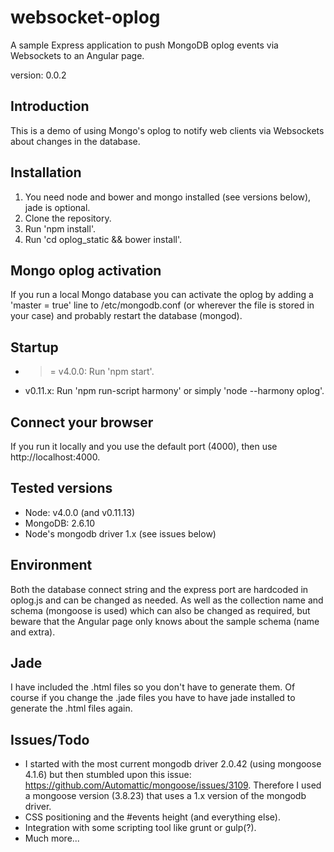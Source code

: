 # websocket-oplog
A sample Express application to push MongoDB oplog events via Websockets to an Angular page.

version: 0.0.2

## Introduction
This is a demo of using Mongo's oplog to notify web clients via Websockets about changes in the database.

## Installation
1. You need node and bower and mongo installed (see versions below), jade is optional.
2. Clone the repository.
2. Run 'npm install'.
3. Run 'cd oplog_static && bower install'.
 
## Mongo oplog activation
If you run a local Mongo database you can activate the oplog by adding a 'master = true' line to /etc/mongodb.conf (or wherever the file is stored in your case) and probably restart the database (mongod).

## Startup
- >= v4.0.0: Run 'npm start'.
- v0.11.x: Run 'npm run-script harmony' or simply 'node --harmony oplog'.

## Connect your browser
If you run it locally and you use the default port (4000), then use http://localhost:4000.

## Tested versions
- Node: v4.0.0 (and v0.11.13)
- MongoDB: 2.6.10
- Node's mongodb driver 1.x (see issues below)

## Environment
Both the database connect string and the express port are hardcoded in oplog.js and can be changed as needed. As well as the collection name and schema (mongoose is used) which can also be changed as required, but beware that the Angular page only knows about the sample schema (name and extra).

## Jade
I have included the .html files so you don't have to generate them. Of course if you change the .jade files you have to have  jade installed to generate the .html files again.

## Issues/Todo
- I started with the most current mongodb driver 2.0.42 (using mongoose 4.1.6) but then stumbled upon this issue: https://github.com/Automattic/mongoose/issues/3109. Therefore I used a mongoose version (3.8.23) that uses a 1.x version of the mongodb driver.
- CSS positioning and the #events height (and everything else).
- Integration with some scripting tool like grunt or gulp(?).
- Much more...
